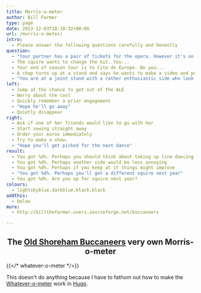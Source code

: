 ```yaml
---
title: Morris-o-meter
author: Bill Farmer
type: page
date: 2013-12-03T18:10:32+00:00
url: /morris-o-meter/
intro:
  - Please answer the following questions carefully and honestly
question:
  - "Your partner has a pair of tickets for the opera. However it's on the same weekend as your side's ALE. Do you..."
  - The squire wants to change the kit. You...
  - Your end of season tour is to Cite de Europe. Do you...
  - A chap turns up at a stand and says he wants to make a video and put it on YouTube. Do you...
  - "You are at a joint stand with a rather enthusiastic side who look as if they're going to carry on dancing for the rest of the evening. You..."
left:
  - Jump at the chance to get out of the ALE
  - Worry about the cost
  - Quickly remember a prior engagement
  - "Hope he'll go away"
  - Quietly disappear
right:
  - Ask if one of her friends would like to go with her
  - Start sewing straight away
  - Order your euros immediately
  - Try to make a show.
  - "Hope you'll get picked for the next dance"
result:
  - You got %d%. Perhaps you should think about taking up line dancing
  - You got %d%. Perhaps another side would be less annoying
  - You got %d%. Perhaps if you keep at it things might improve
  - "You got %d%. Perhaps you'll get a different squire next year"
  - You got %d%. Are you up for squire next year?
colours:
  - lightskyblue,darkblue,black,black
addthis:
  - below
more:
  - http://billthefarmer.users.sourceforge.net/buccaneers

---
```

<h2 style="text-align: center;">
  <a id="meter"></a>The <a title="http://billthefarmer.users.sourceforge.net/buccaneers" href="http://billthefarmer.users.sourceforge.net/buccaneers" target="_blank">Old Shoreham Buccaneers</a> very own Morris-o-meter
</h2>

{{</* whatever-o-meter */>}}

This doesn't do anything because I have to fathom out how to make the
[Whatever-o-meter][1] work in [Hugo][2].

 [1]: whatever-o-meter
 [2]: http://gohugo.io
